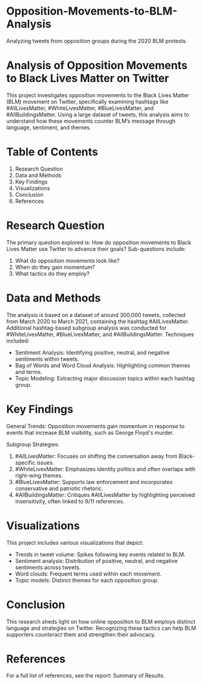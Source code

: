 # Opposition-Movements-to-BLM-Analysis
Analyzing tweets from opposition groups during the 2020 BLM protests. 

# Analysis of Opposition Movements to Black Lives Matter on Twitter

This project investigates opposition movements to the Black Lives Matter (BLM) movement on Twitter, specifically examining hashtags like #AllLivesMatter, #WhiteLivesMatter, #BlueLivesMatter, and #AllBuildingsMatter. Using a large dataset of tweets, this analysis aims to understand how these movements counter BLM’s message through language, sentiment, and themes.

# Table of Contents
1. Research Question
2. Data and Methods
3. Key Findings
4. Visualizations
5. Conclusion
6. References

# Research Question
The primary question explored is: How do opposition movements to Black Lives Matter use Twitter to advance their goals? Sub-questions include:

1. What do opposition movements look like?
2. When do they gain momentum?
3. What tactics do they employ?

# Data and Methods
The analysis is based on a dataset of around 300,000 tweets, collected from March 2020 to March 2021, containing the hashtag #AllLivesMatter. Additional hashtag-based subgroup analysis was conducted for #WhiteLivesMatter, #BlueLivesMatter, and #AllBuildingsMatter. Techniques included:

- Sentiment Analysis: Identifying positive, neutral, and negative sentiments within tweets.
- Bag of Words and Word Cloud Analysis: Highlighting common themes and terms.
- Topic Modeling: Extracting major discussion topics within each hashtag group.

# Key Findings
General Trends: Opposition movements gain momentum in response to events that increase BLM visibility, such as George Floyd's murder.

Subgroup Strategies:

1. #AllLivesMatter: Focuses on shifting the conversation away from Black-specific issues.
2. #WhiteLivesMatter: Emphasizes identity politics and often overlaps with right-wing themes.
3. #BlueLivesMatter: Supports law enforcement and incorporates conservative and patriotic rhetoric.
4. #AllBuildingsMatter: Critiques #AllLivesMatter by highlighting perceived insensitivity, often linked to 9/11 references.

# Visualizations
This project includes various visualizations that depict:

- Trends in tweet volume: Spikes following key events related to BLM.
- Sentiment analysis: Distribution of positive, neutral, and negative sentiments across tweets.
- Word clouds: Frequent terms used within each movement.
- Topic models: Distinct themes for each opposition group.

# Conclusion
This research sheds light on how online opposition to BLM employs distinct language and strategies on Twitter. Recognizing these tactics can help BLM supporters counteract them and strengthen their advocacy.

# References
For a full list of references, see the report: Summary of Results. 
